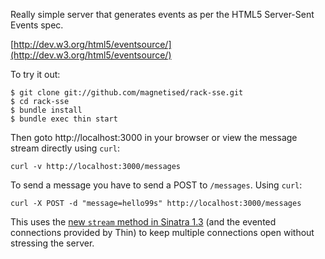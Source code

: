 Really simple server that generates events as per the HTML5 Server-Sent Events spec.

[http://dev.w3.org/html5/eventsource/](http://dev.w3.org/html5/eventsource/)

To try it out:

    $ git clone git://github.com/magnetised/rack-sse.git
    $ cd rack-sse
    $ bundle install
    $ bundle exec thin start

Then goto http://localhost:3000 in your browser or view the
message stream directly using `curl`:

    curl -v http://localhost:3000/messages

To send a message you have to send a POST to `/messages`. Using `curl`:

    curl -X POST -d "message=hello99s" http://localhost:3000/messages

This uses the [new `stream` method in Sinatra 1.3](http://www.sinatrarb.com/2011/09/30/sinatra-1.3.0) (and the evented connections
provided by Thin) to keep multiple connections open
without stressing the server.

